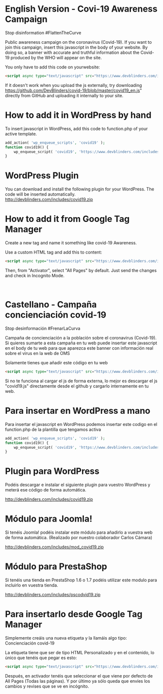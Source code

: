 # English Version - Covi-19 Awareness Campaign

Stop disinformation #FlattenTheCurve

Public awareness campaign on the coronavirus (Covid-19). If you want to join this campaign, insert this javascript in the body of your website. By doing so, a banner with accurate and truthful information about the Covid-19 produced by the WHO will appear on the site.

You only have to add this code on yourwebsite:
```html
<script async type="text/javascript" src="https://www.devblinders.com/includes/covid19_en.js"></script>
```

If it doesn't work when you upload the js externally, try downloading https://github.com/DevBlinders/covid-19/blob/master/covid19_en.js" directly from GitHub and uploading it internally to your site. 

# How to add it in WordPress by hand 

To insert javascript in WordPress, add this code to function.php of your active template.

```php
add_action( 'wp_enqueue_scripts', 'covid19' );
function covid19() {
    wp_enqueue_script( 'covid19', 'https://www.devblinders.com/includes/covid19_en.js', false );
}
```

# WordPress Plugin

You can download and install the following plugin for your WordPress. The code will be inserted automatically.
http://devblinders.com/includes/covid19.zip

# How to add it from Google Tag Manager

Create a new tag and name it something like covid-19 Awareness.

Use a custom HTML tag and add this to content:
```html
<script async type="text/javascript" src="https://www.devblinders.com/includes/covid19_en.js"></script>
```
Then, from "Activator", select "All Pages" by default. Just send the changes and check in Incognito Mode.

</br>

# Castellano - Campaña concienciación covid-19
Stop desinformación #FrenarLaCurva

Campaña de concienciación a la población sobre el coronavirus (Covid-19).
Si quieres sumarte a esta campaña en tu web puede insertar este javascript en el body de tu web para que aparezca este banner con información real sobre el virus en la web de OMS

Solamente tienes que añadir este código en tu web
```html
<script async type="text/javascript" src="https://www.devblinders.com/includes/covid19.js"></script>
```

Si no te funciona al cargar el js de forma externa, lo mejor es descargar el js "covid19.js" directamente desde el github y cargarlo internamente en tu web.

# Para insertar en WordPress a mano
Para insertar el javascript en WordPress podemos insertar este codigo en el function.php de la plantilla que tengamos activa

```php
add_action( 'wp_enqueue_scripts', 'covid19' );
function covid19() {
    wp_enqueue_script( 'covid19', 'https://www.devblinders.com/includes/covid19_es.js', false );
}
```

# Plugin para WordPress
Podéis descargar e instalar el siguiente plugin para vuestro WordPress y meterá ese código de forma automática.

http://devblinders.com/includes/covid19.zip

# Módulo para Joomla!
Si tenéis Joomla! podéis instalar este módulo para añadirlo a vuestra web de forma automática. (Realizado por nuestro colaborador Carlos Cámara)

http://devblinders.com/includes/mod_covid19.zip

# Módulo para PrestaShop
Si tenéis una tienda en PrestaShop 1.6 o 1.7 podéis utilizar este modulo para incluirlo en vuestra tienda.

http://devblinders.com/includes/pscodvid19.zip


# Para insertarlo desde Google Tag Manager
Simplemente creáis una nueva etiqueta y la llamáis algo tipo: Concienciación covid-19

La etiqueta tiene que ser de tipo HTML Personalizado y en el contenido, lo único que tenéis que pegar es esto:
```html
<script async type="text/javascript" src="https://www.devblinders.com/includes/covid19.js"></script>
```

Después, en activador tenéis que seleccionar el que viene por defecto de All Pages (Todas las páginas). Y por último ya sólo queda que envíes los cambios y revises que se ve en incógnito.
